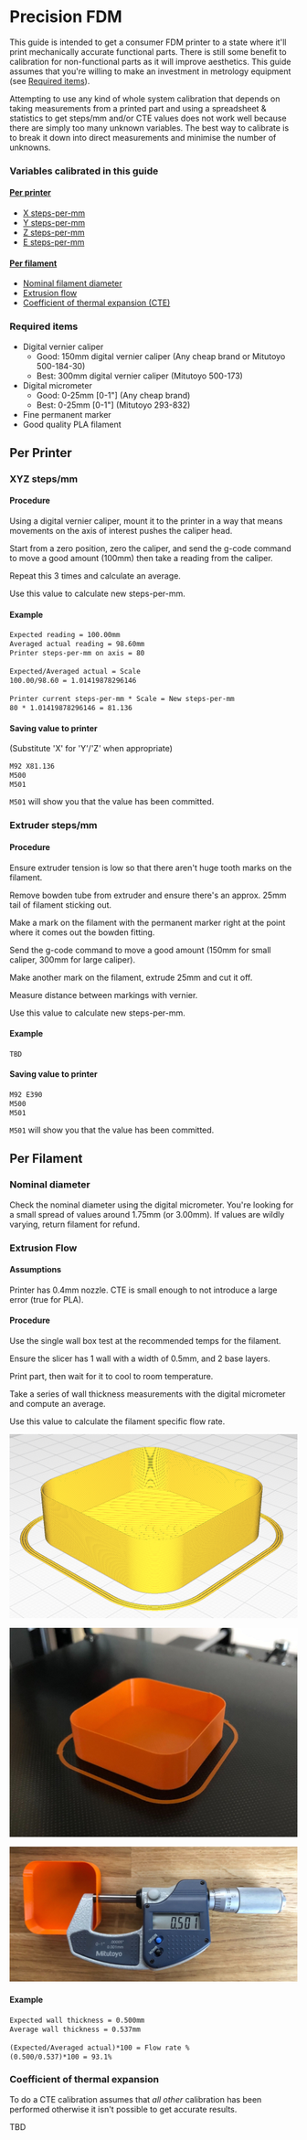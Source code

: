 # Precision FDM

This guide is intended to get a consumer FDM printer to a state where it'll print mechanically accurate functional parts. There is still some benefit to calibration for non-functional parts as it will improve aesthetics. This guide assumes that you're willing to make an investment in metrology equipment (see [Required items](#required-items)).

Attempting to use any kind of whole system calibration that depends on taking measurements from a printed part and using a spreadsheet & statistics to get steps/mm and/or CTE values does not work well because there are simply too many unknown variables. 
The best way to calibrate is to break it down into direct measurements and minimise the number of unknowns.

### Variables calibrated in this guide
#### [Per printer](#per-printer-1)
* [X steps-per-mm](#xyz-stepsmm)
* [Y steps-per-mm](#xyz-stepsmm)
* [Z steps-per-mm](#xyz-stepsmm)
* [E steps-per-mm](#extruder-stepsmm)

#### [Per filament](#per-filament-1)
* [Nominal filament diameter](#nominal-diameter)
* [Extrusion flow](#extrusion-flow)
* [Coefficient of thermal expansion (CTE)](#coefficient-of-thermal-expansion)

### Required items
* Digital vernier caliper
  * Good: 150mm digital vernier caliper (Any cheap brand or Mitutoyo 500-184-30)
  * Best: 300mm digital vernier caliper (Mitutoyo 500-173)
* Digital micrometer
  * Good: 0-25mm [0-1"] (Any cheap brand)
  * Best: 0-25mm [0-1"] (Mitutoyo 293-832)
* Fine permanent marker
* Good quality PLA filament


## Per Printer
### XYZ steps/mm 
#### Procedure
Using a digital vernier caliper, mount it to the printer in a way that means movements on the axis of interest pushes the caliper head.

Start from a zero position, zero the caliper, and send the g-code command to move a good amount (100mm) then take a reading from the caliper. 

Repeat this 3 times and calculate an average. 

Use this value to calculate new steps-per-mm.

#### Example
```
Expected reading = 100.00mm
Averaged actual reading = 98.60mm
Printer steps-per-mm on axis = 80

Expected/Averaged actual = Scale
100.00/98.60 = 1.01419878296146

Printer current steps-per-mm * Scale = New steps-per-mm
80 * 1.01419878296146 = 81.136
```

#### Saving value to printer

(Substitute 'X' for 'Y'/'Z' when appropriate)
```
M92 X81.136
M500
M501
```
`M501` will show you that the value has been committed.

### Extruder steps/mm
#### Procedure

Ensure extruder tension is low so that there aren't huge tooth marks on the filament.

Remove bowden tube from extruder and ensure there's an approx. 25mm tail of filament sticking out. 

Make a mark on the filament with the permanent marker right at the point where it comes out the bowden fitting. 

Send the g-code command to move a good amount (150mm for small caliper, 300mm for large caliper). 

Make another mark on the filament, extrude 25mm and cut it off. 

Measure distance between markings with vernier.

Use this value to calculate new steps-per-mm.

#### Example
````
TBD
````

#### Saving value to printer
```
M92 E390
M500
M501
```
`M501` will show you that the value has been committed.

## Per Filament

### Nominal diameter

Check the nominal diameter using the digital micrometer. You're looking for a small spread of values around 1.75mm (or 3.00mm). If values are wildly varying, return filament for refund.

### Extrusion Flow

#### Assumptions
Printer has 0.4mm nozzle.
CTE is small enough to not introduce a large error (true for PLA).

#### Procedure
Use the single wall box test at the recommended temps for the filament. 

Ensure the slicer has 1 wall with a width of 0.5mm, and 2 base layers. 

Print part, then wait for it to cool to room temperature. 

Take a series of wall thickness measurements with the digital micrometer and compute an average. 

Use this value to calculate the filament specific flow rate.

![Single wall box sliced in Cura](/image/Single%20wall%20box%20sliced.png?raw=true)

![Single wall box printed in Anycubic Mega-S](/image/Single%20wall%20box%20printed.jpg?raw=true)

![Single wall box measurement](/image/Single%20wall%20box%20measurement.jpg?raw=true)

#### Example
````
Expected wall thickness = 0.500mm
Average wall thickness = 0.537mm

(Expected/Averaged actual)*100 = Flow rate %
(0.500/0.537)*100 = 93.1%
````

### Coefficient of thermal expansion

To do a CTE calibration assumes that _all other_ calibration has been performed otherwise it isn't possible to get accurate results. 

TBD
